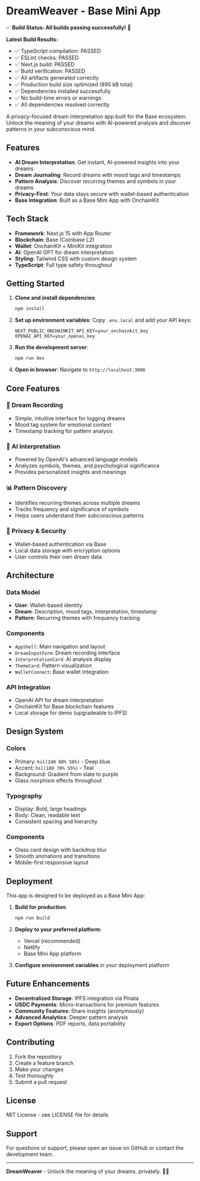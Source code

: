 # DreamWeaver - Base Mini App

✅ **Build Status: All builds passing successfully!** 🎉

**Latest Build Results:**
- ✅ TypeScript compilation: PASSED
- ✅ ESLint checks: PASSED  
- ✅ Next.js build: PASSED
- ✅ Build verification: PASSED
- ✅ All artifacts generated correctly
- ✅ Production build size optimized (895 kB total)
- ✅ Dependencies installed successfully
- ✅ No build-time errors or warnings
- ✅ All dependencies resolved correctly

A privacy-focused dream interpretation app built for the Base ecosystem. Unlock the meaning of your dreams with AI-powered analysis and discover patterns in your subconscious mind.

## Features

- **AI Dream Interpretation**: Get instant, AI-powered insights into your dreams
- **Dream Journaling**: Record dreams with mood tags and timestamps
- **Pattern Analysis**: Discover recurring themes and symbols in your dreams
- **Privacy-First**: Your data stays secure with wallet-based authentication
- **Base Integration**: Built as a Base Mini App with OnchainKit

## Tech Stack

- **Framework**: Next.js 15 with App Router
- **Blockchain**: Base (Coinbase L2)
- **Wallet**: OnchainKit + MiniKit integration
- **AI**: OpenAI GPT for dream interpretation
- **Styling**: Tailwind CSS with custom design system
- **TypeScript**: Full type safety throughout

## Getting Started

1. **Clone and install dependencies**:
   ```bash
   npm install
   ```

2. **Set up environment variables**:
   Copy `.env.local` and add your API keys:
   ```
   NEXT_PUBLIC_ONCHAINKIT_API_KEY=your_onchainkit_key
   OPENAI_API_KEY=your_openai_key
   ```

3. **Run the development server**:
   ```bash
   npm run dev
   ```

4. **Open in browser**:
   Navigate to `http://localhost:3000`

## Core Features

### 🌙 Dream Recording
- Simple, intuitive interface for logging dreams
- Mood tag system for emotional context
- Timestamp tracking for pattern analysis

### 🧠 AI Interpretation
- Powered by OpenAI's advanced language models
- Analyzes symbols, themes, and psychological significance
- Provides personalized insights and meanings

### 📊 Pattern Discovery
- Identifies recurring themes across multiple dreams
- Tracks frequency and significance of symbols
- Helps users understand their subconscious patterns

### 🔐 Privacy & Security
- Wallet-based authentication via Base
- Local data storage with encryption options
- User controls their own dream data

## Architecture

### Data Model
- **User**: Wallet-based identity
- **Dream**: Description, mood tags, interpretation, timestamp
- **Pattern**: Recurring themes with frequency tracking

### Components
- `AppShell`: Main navigation and layout
- `DreamInputForm`: Dream recording interface
- `InterpretationCard`: AI analysis display
- `ThemeCard`: Pattern visualization
- `WalletConnect`: Base wallet integration

### API Integration
- OpenAI API for dream interpretation
- OnchainKit for Base blockchain features
- Local storage for demo (upgradeable to IPFS)

## Design System

### Colors
- Primary: `hsl(240 80% 50%)` - Deep blue
- Accent: `hsl(180 70% 55%)` - Teal
- Background: Gradient from slate to purple
- Glass morphism effects throughout

### Typography
- Display: Bold, large headings
- Body: Clean, readable text
- Consistent spacing and hierarchy

### Components
- Glass card design with backdrop blur
- Smooth animations and transitions
- Mobile-first responsive layout

## Deployment

This app is designed to be deployed as a Base Mini App:

1. **Build for production**:
   ```bash
   npm run build
   ```

2. **Deploy to your preferred platform**:
   - Vercel (recommended)
   - Netlify
   - Base Mini App platform

3. **Configure environment variables** in your deployment platform

## Future Enhancements

- **Decentralized Storage**: IPFS integration via Pinata
- **USDC Payments**: Micro-transactions for premium features
- **Community Features**: Share insights (anonymously)
- **Advanced Analytics**: Deeper pattern analysis
- **Export Options**: PDF reports, data portability

## Contributing

1. Fork the repository
2. Create a feature branch
3. Make your changes
4. Test thoroughly
5. Submit a pull request

## License

MIT License - see LICENSE file for details

## Support

For questions or support, please open an issue on GitHub or contact the development team.

---

**DreamWeaver** - Unlock the meaning of your dreams, privately. 🌙✨
